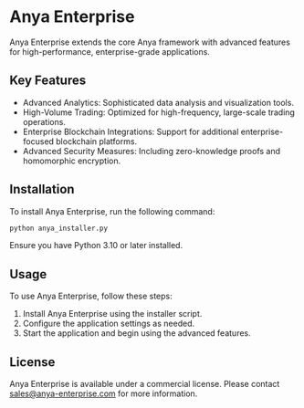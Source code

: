# Anya Enterprise

Anya Enterprise extends the core Anya framework with advanced features for high-performance, enterprise-grade applications.

## Key Features

- Advanced Analytics: Sophisticated data analysis and visualization tools.
- High-Volume Trading: Optimized for high-frequency, large-scale trading operations.
- Enterprise Blockchain Integrations: Support for additional enterprise-focused blockchain platforms.
- Advanced Security Measures: Including zero-knowledge proofs and homomorphic encryption.

## Installation

To install Anya Enterprise, run the following command:

```bash
python anya_installer.py
```

Ensure you have Python 3.10 or later installed.

## Usage

To use Anya Enterprise, follow these steps:

1. Install Anya Enterprise using the installer script.
2. Configure the application settings as needed.
3. Start the application and begin using the advanced features.

## License

Anya Enterprise is available under a commercial license. Please contact sales@anya-enterprise.com for more information.
